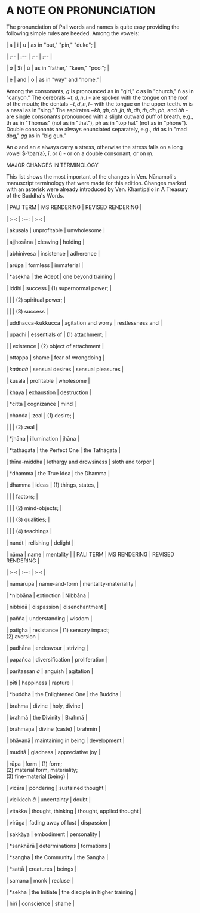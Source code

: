 # A NOTE ON PRONUNCIATION

The pronunciation of Pali words and names is quite easy providing the following simple rules are heeded. Among the vowels:

| a | i | u | as in "but," "pin," "duke"; |

| :-- | :-- | :-- | :-- |

| $\bar{a}$ | $ī | ū | as in "father," "keen," "pool"; |

| e | and | o | as in "way" and "home." |

Among the consonants, $g$ is pronounced as in "girl," $c$ as in "church," ñ as in "canyon." The cerebrals $-t, d, n, l$ - are spoken with the tongue on the roof of the mouth; the dentals $-t, d, n, l-$ with the tongue on the upper teeth. $m$ is a nasal as in "sing." The aspirates $-k h, g h, c h, j h, t h, d h, t h, d h, p h$, and $b h$ - are single consonants pronounced with a slight outward puff of breath, e.g., th as in "Thomas" (not as in "that"), ph as in "top hat" (not as in "phone"). Double consonants are always enunciated separately, e.g., $d d$ as in "mad dog," $g g$ as in "big gun."

An $o$ and an $e$ always carry a stress, otherwise the stress falls on a long vowel $-\bar{a}, ī, or ū - or on a double consonant, or on ṃ.

MAJOR CHANGES IN TERMINOLOGY

This list shows the most important of the changes in Ven. Nānamoli's manuscript terminology that were made for this edition. Changes marked with an asterisk were already introduced by Ven. Khantipālo in A Treasury of the Buddha's Words.

| PALI TERM | MS RENDERING | REVISED RENDERING |

| :--: | :--: | :--: |

| akusala | unprofitable | unwholesome |

| ajjhosāna | cleaving | holding |

| abhinivesa | insistence | adherence |

| arūpa | formless | immaterial |

| *asekha | the Adept | one beyond training |

| iddhi | success | (1) supernormal power; |

|  |  | (2) spiritual power; |

|  |  | (3) success |

| uddhacca-kukkucca | agitation and worry | restlessness and |

| upadhi | essentials of | (1) attachment; |

|  | existence | (2) object of attachment |

| ottappa | shame | fear of wrongdoing |

| $k a \bar{a} n a \bar{a}$ | sensual desires | sensual pleasures |

| kusala | profitable | wholesome |

| khaya | exhaustion | destruction |

| *citta | cognizance | mind |

| chanda | zeal | (1) desire; |

|  |  | (2) zeal |

| *jhāna | illumination | jhāna |

| *tathāgata | the Perfect One | the Tathāgata |

| thīna-middha | lethargy and drowsiness | sloth and torpor |

| *dhamma | the True Idea | the Dhamma |

| dhamma | ideas | (1) things, states, |

|  |  | factors; |

|  |  | (2) mind-objects; |

|  |  | (3) qualities; |

|  |  | (4) teachings |

| nandt | relishing | delight |

| nāma | name | mentality |
| PALI TERM | MS RENDERING | REVISED RENDERING |

| :--: | :--: | :--: |

| nāmarūpa | name-and-form | mentality-materiality |

| *nibbāna | extinction | Nibbāna |

| nibbidā | dispassion | disenchantment |

| pañña | understanding | wisdom |

| patigha | resistance | (1) sensory impact; <br> (2) aversion |

| padhāna | endeavour | striving |

| papañca | diversification | proliferation |

| paritassan $\bar{a}$ | anguish | agitation |

| pīti | happiness | rapture |

| *buddha | the Enlightened One | the Buddha |

| brahma | divine | holy, divine |

| brahmā | the Divinity | Brahmā |

| brāhmaṇa | divine (caste) | brahmin |

| bhāvanā | maintaining in being | development |

| muditā | gladness | appreciative joy |

| rūpa | form | (1) form; <br> (2) material form, materiality; <br> (3) fine-material (being) |

| vicāra | pondering | sustained thought |

| vicikicch $\bar{a}$ | uncertainty | doubt |

| vitakka | thought, thinking | thought, applied thought |

| virāga | fading away of lust | dispassion |

| sakkäya | embodiment | personality |

| *sankhārā | determinations | formations |

| *sangha | the Community | the Sangha |

| *sattā | creatures | beings |

| samana | monk | recluse |

| *sekha | the Initiate | the disciple in higher training |

| hiri | conscience | shame |
